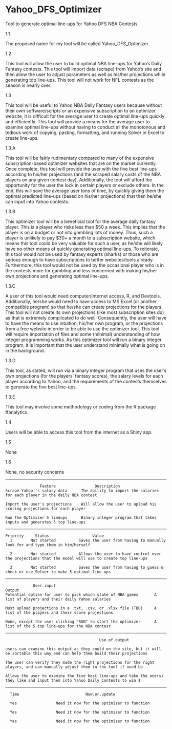 # Yahoo_DFS_Optimizer
Tool to generate optimal line-ups for Yahoo DFS NBA Contests

1.1 

The proposed name for my tool will be called Yahoo_DFS_Optimizer.

1.2

This tool will allow the user to build optimal NBA line-ups for Yahoo’s Daily Fantasy contests. This tool will import data (scrape) from Yahoo’s site and then allow the user to adjust parameters as well as his/her projections while generating top line-ups. This tool will not work for NFL contests as the season is nearly over.

1.3

This tool will be useful to Yahoo NBA Daily Fantasy users because without their own software/scripts or an expensive subscription to an optimizer website, it is difficult for the average user to create optimal line-ups quickly and efficiently. This tool will provide a means for the average user to examine optimal line-ups without having to conduct all the monotonous and tedious work of copying, pasting, formatting, and running Solver in Excel to create line-ups.

1.3.A

This tool will be fairly rudimentary compared to many of the expensive subscription-based optimizer websites that are on the market currently. Once complete, this tool will provide the user with the five best line-ups according to his/her projections (and the scraped salary costs of the NBA players on any given contest day). Additionally, the tool will afford the opportunity for the user the lock in certain players or exclude others. In the end, this will save the average user tons of time, by quickly giving them the optimal predicted line-ups (based on his/her projections) that then he/she can input into Yahoo contests.

1.3.B

This optimizer tool will be a beneficial tool for the average daily fantasy player. This is a player who risks less than $50 a week. This implies that the player is on a budget or not into gambling lots of money. Thus, such a player is unlikely to pay $30+ a month to a subscription website, which means this tool could be very valuable for such a user, as he/she will likely have no other means of quickly generating optimal line-ups. To reiterate, this tool would not be used by fantasy experts (sharks) or those who are serious enough to have subscriptions to better websites/tools already. Furthermore, this tool would not be used by the occasional player who is in the contests more for gambling and less concerned with making his/her own projections and generating optimal line-ups.

1.3.C

A user of this tool would need computer/internet access, R, and Devtools. Additionally, he/she would need to have access to MS Excel (or another compatible program) so that he/she can create projections for the players. This tool will not create its own projections (like most subscription sites do) as that is extremely complicated to do well. Consequently, the user will have to have the means to use intuition, his/her own program, or the projections from a free website in order to be able to use the optimizer tool. This tool will require importation of files and some (minimal) understanding of how integer programming works. As this optimizer tool will run a binary integer program, it is important that the user understand minimally what is going on in the background.

1.3.D

This tool, as stated, will run via a binary integer program that uses the user’s own projections (for the players’ fantasy scores), the salary levels for each player according to Yahoo, and the requirements of the contests themselves to generate the five best line-ups.

1.3.E

This tool may involve some methodology or coding from the R package ffanalytics.

1.4

Users will be able to access this tool from the internet as a Shiny app.

1.5

None

1.6

None, no security concerns


---------------------------------

                   Feature                 Description                                                                         
    Scrape Yahoo!'s salary data      The ability to import the salaries for each player in the daily NBA contest 

    Import the user's projections    Will allow the user to upload his scoring projections for each player               

    Run the Optimizer 5 lineups      Binary integer program that takes inputs and generates 5 top line-ups           


---------------------------------

    Priority     Status                   Value
      1        Not started          Saves the user from having to manually look for and type them in him/herself

      2        Not started          Allows the user to have control over the projections that the model will use to create top line-ups

      3        Not started          Saves the user from having to guess & check or use Solver to make 5 optimal line-ups 


--------------------------------

                User.input                                                      Output  
    Potential option for user to pick which slate of NBA games       A list of players and their daily Yahoo salaries

    Must upload projections in a .txt, .csv, or .xlsx file (TBD)     A list of the players and their score projections

    None, except the user clicking "RUN" to start the optimizer      A list of the 5 top line-ups for the NBA contest

   ---------------------------
   
                                             Use.of.output

    users can examine this output as they could on the site, but it will be sortable this way and can help them build their projections

    The user can verify they made the right projections for the right players, and can manually adjust them in the tool if need be
    
    Allows the user to examine the five best line-ups and take the one(s) they like and input them into Yahoo Daily Contests to win $
    
    
   -----------------------------
   
      Time                             Now.or.update
      
      Yes                 Need it now for the optimizer to function
 
      Yes                 Need it now for the optimizer to function
 
      Yes                 Need it now for the optimizer to function
















